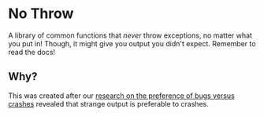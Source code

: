 No Throw
========

A library of common functions that _never_ throw exceptions, no matter what you put in! Though, it might give you output you didn't expect. Remember to read the docs!

Why?
----
This was created after our [research on the preference of bugs versus crashes](https://research.bhstudios.org/Surveys/Software/Problematics/) revealed that strange output is preferable to crashes.
